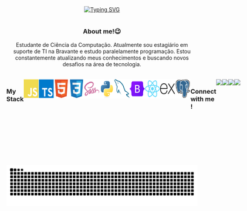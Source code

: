 <div style="text-align: center;" align="center">
  <a href="https://git.io/typing-svg">
    <img src="https://readme-typing-svg.demolab.com?font=Fira+Code&weight=500&size=22&pause=1000&color=%23E4405F&center=true&vCenter=true&random=false&width=524&lines=%E2%8A%B9+Hi!+I+am+Arthur+Albuquerque!+%CB%99%E1%B5%95%CB%99+%E2%8A%B9+" alt="Typing SVG">
  </a>
</div>

#

</div>
<div style="text-align: center;" align="center">
  <h3> About me!😉 </h3>
  <p align="center"> Estudante de Ciência da Computação. Atualmente sou estagiário em suporte de TI na Bravante e estudo paralelamente programação. Estou constantemente atualizando meus conhecimentos e buscando novos desafios na área de tecnologia.</p>
</div>



<br>


<img align="right" padding-right="21px" alt="Arthur-imagem" height="225" width="225" src="https://iili.io/KlTX7EP.md.png" alt="KlTX7EP.md.png">

<div style="display: flex; justify-content: flex-start; ">

  <h3 align="left"> My Stack</h3>
  <img alt="Arthur-Js" height="50" width="40" src="https://raw.githubusercontent.com/devicons/devicon/master/icons/javascript/javascript-plain.svg">
  <img alt="Arthur-Js" height="50" width="40" src="https://raw.githubusercontent.com/devicons/devicon/master/icons/typescript/typescript-plain.svg">
  <img alt="Arthur-HTML" height="50" width="40" src="https://raw.githubusercontent.com/devicons/devicon/master/icons/html5/html5-original.svg">
  <img alt="Arthur-CSS" height="50" width="40" src="https://raw.githubusercontent.com/devicons/devicon/master/icons/css3/css3-original.svg">
  <img alt="Arthur-Js" height="50" width="40" src="https://raw.githubusercontent.com/devicons/devicon/master/icons/sass/sass-original.svg">
  <img alt="Arthur-Python" height="50" width="40" src="https://raw.githubusercontent.com/devicons/devicon/master/icons/python/python-original.svg">
  <img alt="Arthur-MySql" height="50" width="40" src="https://raw.githubusercontent.com/devicons/devicon/master/icons/mysql/mysql-original.svg">
  <img alt="Arthur-Bootstrap" height="50" width="40" src="https://raw.githubusercontent.com/devicons/devicon/master/icons/bootstrap/bootstrap-original.svg">
  <img alt="Arthur-React" height="50" width="40" src="https://raw.githubusercontent.com/devicons/devicon/master/icons/react/react-original.svg">
  <img alt="Arthur-React" height="50" width="40" src="https://raw.githubusercontent.com/devicons/devicon/master/icons/express/express-original.svg">
  <img alt="Arthur-React" height="50" width="40" src="https://raw.githubusercontent.com/devicons/devicon/master/icons/postgresql/postgresql-original.svg">
  
  <br>

  
  <h3> Connect with me !</h3>
  <a href="https://www.youtube.com/@arlaxy6946" target="_blank"><img src="https://img.shields.io/badge/YouTube-000000?style=for-the-badge&logo=youtube&logoColor=ff3170" target="_blank"></a>
  <a href="https://www.instagram.com/arlaxy10/" target="_blank"><img src="https://img.shields.io/badge/-Instagram-%23E4405F?style=for-the-badge&logo=instagram&logoColor=white" target="_blank"></a>
  <a href = "mailto:arthuraadeoliveira@gmail.com"><img src="https://img.shields.io/badge/-Gmail-ff3170?style=for-the-badge&logo=gmail&logoColor=white" target="_blank"></a>
  <a href="https://www.linkedin.com/in/arthur-albuquerque-amancio" target="_blank"><img src="https://img.shields.io/badge/-LinkedIn-000000?style=for-the-badge&logo=linkedin&logoColor=ff3170" target="_blank"></a> 
</div>

#


 
<picture align="center">
  <source media="(prefers-color-scheme: dark)" srcset="https://raw.githubusercontent.com/ArthurArlaxy/ArthurArlaxy/output/github-contribution-grid-snake-dark.svg">
  <source media="(prefers-color-scheme: light)" srcset="https://raw.githubusercontent.com/ArthurArlaxy/ArthurArlaxy/output/github-contribution-grid-snake-dark.svg">
  <img align="center" alt="github contribution grid snake animation" src="https://raw.githubusercontent.com/ArthurArlaxy/ArthurArlaxy/output/github-contribution-grid-snake.svg">
</picture>
